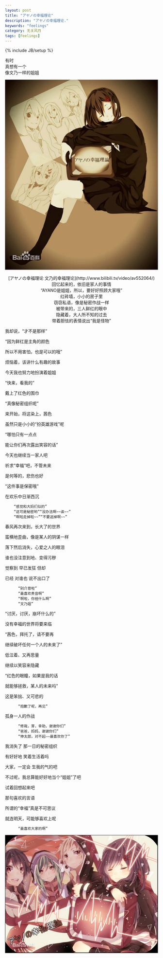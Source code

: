 ```yaml
---
layout: post
title: "アヤノの幸福理论"
description: "アヤノの幸福理论."
keywords: "feelings"
category: 无关风月
tags: [Feelings]
---
```

{% include JB/setup %}

有时  
真想有一个  
像文乃一样的姐姐  

![文乃的幸福理论](/assets/images/2014/01/wennai2.jpg)

<!-- more -->

<center>[アヤノの幸福理论  
文乃的幸福理论](http://www.bilibili.tv/video/av552064/)  </center>

<center>回忆起来的，依旧是家人的事情</center>

<center>“AYANO是姐姐，所以，要好好照顾大家哦”</center>

<center>红砖墙，小小的房子里</center>

<center>窃窃私语，像是秘密作战一样</center>

<center>被带来的，三人鲜红的眼中</center>

<center>隐藏着，大人所不知的过去</center>

<center>带着胆怯的表情说出“我是怪物”</center>

我却说，“才不是那样”

“因为鲜红是主角的颜色

所以不用害怕，也是可以的哦”

烦恼着，该讲什么有趣的故事

今天我也努力地扮演着姐姐

“快来，看我的”

戴上了红色的围巾

“真像秘密组织呢”

来开始，将这染上，茜色

虽然只是小小的“扮英雄游戏”呢

“哪怕只有一点点

能让你们再次露出笑容的话”

今天也继续当一家人吧

祈求“幸福”吧，不管未来

是何等的，悲伤也好

“这件事是保密哦”

在欢乐中日渐西沉



		“感觉和大妈们似的”
		“这可是秘密哟”“没办法啊~~诶~~”
		“啊啦走掉啦~~”“不要逃掉啊~~”


春风再次来到，长大了的世界

蛮横地歪曲，像是某人的阴谋一样

落下然后消失，心爱之人的眼泪

谁也没注意到地、变得污秽

觉察到 早已发狂 但却

已经 对谁也 说不出口了

          “别介意啦”
          “最喜欢贵音啊”
          “啊啦，你扭什么啊”
          “文乃姐”

“讨厌，讨厌，崩坏什么的”

没有幸福的世界将要来临

“茜色，拜托了，请不要再

继续破坏任何一个人的未来了”

低泣着、又再思量

继续以笑容来隐藏

“红色的眼瞳，如果是我的话

就能够拯救，某人的未来吗”

这是笨拙、又可悲的

          “抱歉了呢，再见”

孤身一人的作战

          “修哉，芽，幸助，谢谢你们”
          “爸爸，妈妈，谢谢你们”
          “伸太郎，对不起——最喜欢你了”

我消失了
那一日的秘密组织

有好好地
笑着生活着吗

大家，一定会
生我的气的吧

不过呢，我总算能好好地当个“姐姐”了吧

试着回想起来吧

那句喜欢的言语

所谓的“幸福”真是不可思议

就连明天，可能够喜欢上呢

          “最喜欢大家的啊”


![文乃的幸福理论](/assets/images/2014/01/wennai1.jpg)


